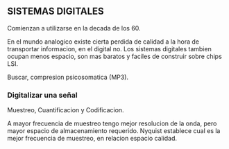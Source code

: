 ## SISTEMAS DIGITALES
Comienzan a utilizarse en la decada de los 60.

En el mundo analogico existe cierta perdida de calidad 
a la hora de transportar informacion, en el digital no.
Los sistemas digitales tambien ocupan menos espacio, 
son mas baratos y faciles de construir sobre chips LSI.

Buscar, compresion psicosomatica (MP3).

### Digitalizar una señal
Muestreo, Cuantificacion y Codificacion.

A mayor frecuencia de muestreo tengo mejor resolucion de la onda, 
pero mayor espacio de almacenamiento requerido. 
Nyquist establece cual es la mejor frecuencia de muestreo, 
en relacion espacio calidad.